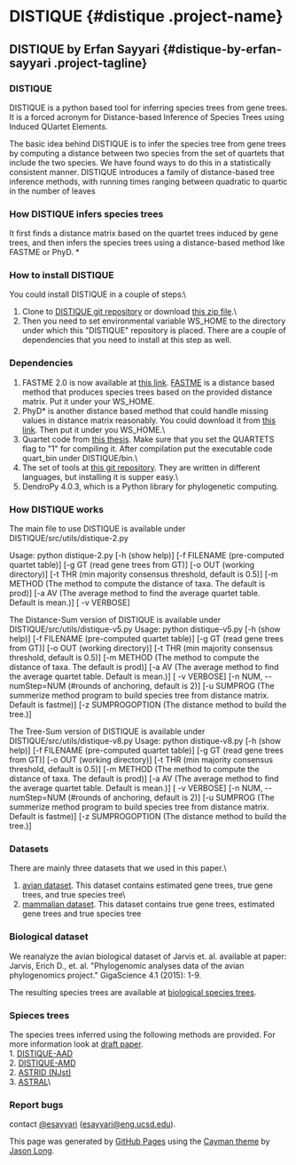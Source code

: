 <div class="section page-header">

DISTIQUE {#distique .project-name}
========

DISTIQUE by Erfan Sayyari {#distique-by-erfan-sayyari .project-tagline}
-------------------------

</div>

<div class="section main-content">

### <span id="distique">[<span class="octicon octicon-link"></span>](#distique)</span>DISTIQUE

DISTIQUE is a python based tool for inferring species trees from gene
trees. It is a forced acronym for Distance-based Inference of Species
Trees using Induced QUartet Elements.

The basic idea behind DISTIQUE is to infer the species tree from gene
trees by computing a distance between two species from the set of
quartets that include the two species. We have found ways to do this in
a statistically consistent manner. DISTIQUE introduces a family of distance-based tree inference methods, 
with running times ranging between quadratic to quartic in the number of leaves

### <span id="how-distique-infers-species-trees">[<span class="octicon octicon-link"></span>](#how-distique-infers-species-trees)</span>How DISTIQUE infers species trees

It first finds a distance matrix based on the quartet trees induced by
gene trees, and then infers the species trees using a distance-based
method like FASTME or PhyD. \*

### <span id="how-to-install-distique">[<span class="octicon octicon-link"></span>](#how-to-install-distique)</span>How to install DISTIQUE

You could install DISTIQUE in a couple of steps:\
 1. Clone to [DISTIQUE git
repository](https://github.com/esayyari/DISTIQUE) or download [this zip
file](https://github.com/esayyari/DISTIQUE/archive/master.zip).\
 2. Then you need to set environmental variable WS\_HOME to the
directory under which this "DISTIQUE" repository is placed. There are
a couple of dependencies that you need to install at this step as well.

### <span id="dependencies">[<span class="octicon octicon-link"></span>](#dependencies)</span>Dependencies

1.  FASTME 2.0 is now available at [this
    link](http://www.atgc-montpellier.fr/fastme/binaries.php).
    [FASTME](http://www.atgc-montpellier.fr/fastme/binaries.php) is a
    distance based method that produces species trees based on the
    provided distance matrix. Put it under your WS\_HOME.
2.  PhyD\* is another distance based method that could handle missing
    values in distance matrix reasonably. You could download it from
    [this link](http://www.atgc-montpellier.fr/phyd/binaries.php). Then
    put it under you WS\_HOME.\
3.  Quartet code from [this thesis](http://jensjohansen.com/thesis/).
    Make sure that you set the QUARTETS flag to "1" for compiling it.
    After compilation put the executable code quart\_bin under
    DISTIQUE/bin.\
4.  The set of tools at [this git
    repository](https://github.com/smirarab/global). They are written in
    different languages, but installing it is supper easy.\
5.  DendroPy 4.0.3, which is a Python library for
    phylogenetic computing.

### <span id="how-distique-works">[<span class="octicon octicon-link"></span>](#how-distique-works)</span>How DISTIQUE works

The main file to use DISTIQUE is available under
DISTIQUE/src/utils/distique-2.py

Usage: python distique-2.py \[-h (show help)\] \[-f FILENAME
(pre-computed quartet table)\] \[-g GT (read gene trees from GT)\] \[-o
OUT (working directory)\] \[-t THR (min majority consensus threshold,
default is 0.5)\] \[-m METHOD (The method to compute the distance of
taxa. The default is prod)\] \[-a AV (The average method
to find the average quartet table. Default is mean.)\] \[ -v VERBOSE\]

The Distance-Sum version of DISTIQUE is available under DISTIQUE/src/utils/distique-v5.py
Usage: python distique-v5.py \[-h (show help)\] \[-f FILENAME
(pre-computed quartet table)\] \[-g GT (read gene trees from GT)\] \[-o
OUT (working directory)\] \[-t THR (min majority consensus threshold,
default is 0.5)\] \[-m METHOD (The method to compute the distance of
taxa. The default is prod)\] \[-a AV (The average method
to find the average quartet table. Default is mean.)\] \[ -v VERBOSE\]
\[-n NUM, --numStep=NUM (#rounds of anchoring, default is 2)\]
\[-u SUMPROG  (The summerize method program to build species tree from distance matrix. Default is fastme)\]
\[-z SUMPROGOPTION  (The distance method to build the tree.)\]


The Tree-Sum version of DISTIQUE is available under DISTIQUE/src/utils/distique-v8.py
Usage: python distique-v8.py \[-h (show help)\] \[-f FILENAME
(pre-computed quartet table)\] \[-g GT (read gene trees from GT)\] \[-o
OUT (working directory)\] \[-t THR (min majority consensus threshold,
default is 0.5)\] \[-m METHOD (The method to compute the distance of
taxa. The default is prod)\] \[-a AV (The average method
to find the average quartet table. Default is mean.)\] \[ -v VERBOSE\]
\[-n NUM, --numStep=NUM (#rounds of anchoring, default is 2)\]
\[-u SUMPROG  (The summerize method program to build species tree from distance matrix. Default is fastme)\]
\[-z SUMPROGOPTION  (The distance method to build the tree.)\]


### <span id="datasets">[<span class="octicon octicon-link"></span>](#datasets)</span>Datasets

There are mainly three datasets that we used in this paper.\
 1. [avian
dataset](https://drive.google.com/a/eng.ucsd.edu/file/d/0B16sMwDmKEuudi0yV1JyT0c5NEk/view?usp=sharing).
This dataset contains estimated gene trees, true gene trees, and true
species tree\
 2. [mammalian
dataset](https://drive.google.com/a/eng.ucsd.edu/file/d/0B16sMwDmKEuuYVBBTmxlcnVPYkE/view?usp=sharing).
This dataset contains true gene trees, estimated gene trees and true
species tree

### <span id="biological-dataset">[<span class="octicon octicon-link"></span>](#biological-dataset)</span>Biological dataset

We reanalyze the avian biological dataset of Jarvis et. al. available at
paper:\
 Jarvis, Erich D., et. al. "Phylogenomic analyses data of the avian
phylogenomics project." GigaScience 4.1 (2015): 1-9.

The resulting species trees are available at [biological species
trees](https://drive.google.com/file/d/0B16sMwDmKEuuT1JVbFZWT09Id0E/view?usp=sharing).
### <span id="spieces-trees">[<span class="octicon octicon-link"></span>](#spieces-trees)</span>Spieces trees

The species trees inferred using the following methods are provided. For
more information look at [draft
paper](https://raw.githubusercontent.com/esayyari/esayyari.github.io/master/main-draft.pdf).\
 1.
[DISTIQUE-AAD](https://drive.google.com/a/eng.ucsd.edu/file/d/0B16sMwDmKEuuN184b2w5RkZ1YTQ/view?usp=sharing)\
 2.
[DISTIQUE-AMD](https://drive.google.com/a/eng.ucsd.edu/file/d/0B16sMwDmKEuuUGVIWEpUZ1V3OU0/view?usp=sharing)\
 2. [ASTRID
(NJst)](https://drive.google.com/a/eng.ucsd.edu/file/d/0B16sMwDmKEuuR2hkMFZEaG9DMmc/view?usp=sharing)\
 3.
[ASTRAL](https://drive.google.com/a/eng.ucsd.edu/file/d/0B16sMwDmKEuuZWxFMnU0RzhWTTg/view?usp=sharing)\

### <span id="report-bugs">[<span class="octicon octicon-link"></span>](#report-bugs)</span>Report bugs

contact [@esayyari](https://github.com/esayyari)
(<esayyari@eng.ucsd.edu>).

<span class="site-footer-credits">This page was generated by [GitHub
Pages](https://pages.github.com) using the [Cayman
theme](https://github.com/jasonlong/cayman-theme) by [Jason
Long](https://twitter.com/jasonlong).</span>

</div>
